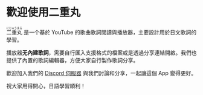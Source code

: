 # 歡迎使用二重丸

<ruby font-jp-serif><rb>二重丸</rb><rt>にじゅうまる</rt></ruby> 是一个基於 YouTube 的歌曲歌詞閱讀與播放器，主要設計用於日文歌詞的學習。

播放器**无內建歌詞**，需要自行匯入支援格式的檔案或是透過分享連結開啟。我們也提供了內置的歌詞編輯器，方便大家自行製作歌詞分享。

歡迎加入我們的 [Discord 伺服器](https://chat.maru.re) 與我們討論和分享，一起讓這個 App 變得更好。

祝大家用得開心，日語學習順利！
